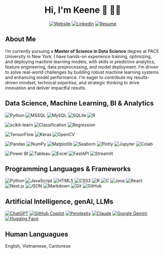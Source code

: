 <h1 align="center">Hi, I'm Keene 👋 👨‍💻 </h1>

<div align="center">

  [![Website](https://custom-icon-badges.demolab.com/badge/Website-EA4335?logo=web&logoColor=white)](https://kchung.app/)
  [![LinkedIn](https://custom-icon-badges.demolab.com/badge/LinkedIn-0A66C2?logo=linkedin-white&logoColor=fff)](https://www.linkedin.com/in/keenechung/)
  [![Resume](https://custom-icon-badges.demolab.com/badge/Resume-34A853?logo=google-drive&logoColor=white)](https://drive.google.com/file/d/1bYzoWROVnOhCSRIIxIzErvhHo7M3ySe0/view?usp=sharing)

</div>


## About Me

I’m currently pursuing a **Master of Science in Data Science** degree at PACE University in New York. I have hands-on experience training, optimizing, and deploying machine learning models, with skills in predictive analytics, feature engineering, data preprocessing, and model deployment. I’m driven to solve real-world challenges by building robust machine learning systems and enhancing model performance. I'm eager to contribute my results-driven mindset, technical expertise, and strategic thinking to drive innovation and deliver impactful results.



## Data Science, Machine Learning, BI & Analytics

![Python](https://img.shields.io/badge/python-3670A0?style=for-the-badge&logo=python&logoColor=ffdd54)
![MSSQL](https://img.shields.io/badge/MSSQL-CC2927?style=for-the-badge&logo=microsoftsqlserver&logoColor=white)
![MySQL](https://img.shields.io/badge/MySQL-005C84?style=for-the-badge&logo=mysql&logoColor=white)
![SQLite](https://img.shields.io/badge/SQLite-003B57?style=for-the-badge&logo=sqlite&logoColor=white)
![R](https://img.shields.io/badge/R-276DC3?style=for-the-badge&logo=r&logoColor=white)

![scikit-learn](https://img.shields.io/badge/scikit--learn-%23F7931E.svg?style=for-the-badge&logo=scikit-learn&logoColor=white)
![Classification](https://img.shields.io/badge/Classification-4CAF50?style=for-the-badge)
![Regression](https://img.shields.io/badge/Regression-2196F3?style=for-the-badge)

![TensorFlow](https://img.shields.io/badge/TensorFlow-%23FF6F00.svg?style=for-the-badge&logo=TensorFlow&logoColor=white)
![Keras](https://img.shields.io/badge/Keras-D00000?style=for-the-badge&logo=keras&logoColor=white)
![OpenCV](https://img.shields.io/badge/OpenCV-5C3EE8?style=for-the-badge&logo=opencv&logoColor=white)

![Pandas](https://img.shields.io/badge/pandas-%23150458.svg?style=for-the-badge&logo=pandas&logoColor=white)
![NumPy](https://img.shields.io/badge/numpy-%23013243.svg?style=for-the-badge&logo=numpy&logoColor=white)
![Matplotlib](https://img.shields.io/badge/Matplotlib-11557C?style=for-the-badge&logo=matplotlib&logoColor=white)
![Seaborn](https://img.shields.io/badge/Seaborn-2689BD?style=for-the-badge&logo=seaborn&logoColor=white)
![Plotly](https://img.shields.io/badge/Plotly-3F4F75?style=for-the-badge&logo=plotly&logoColor=white)
![Jupyter](https://img.shields.io/badge/Jupyter-F37626?style=for-the-badge&logo=jupyter&logoColor=white)
![Colab](https://img.shields.io/badge/Colab-F9AB00?style=for-the-badge&logo=googlecolab&logoColor=white)

![Power BI](https://img.shields.io/badge/Power%20BI-F2C811?style=for-the-badge&logo=microsoftpowerbi&logoColor=black)
![Tableau](https://img.shields.io/badge/Tableau-E97627?style=for-the-badge&logo=tableau&logoColor=white)
![Excel](https://img.shields.io/badge/Excel-217346?style=for-the-badge&logo=micorsoftexcel&logoColor=white)
![FastAPI](https://img.shields.io/badge/FastAPI-009688?style=for-the-badge&logo=fastapi&logoColor=white)
![Streamlit](https://img.shields.io/badge/Streamlit-FF4B4B?style=for-the-badge&logo=streamlit&logoColor=white)


## Programming Languages & Frameworks

![Python](https://img.shields.io/badge/-Python-000?&logo=Python)
![JavaScript](https://img.shields.io/badge/-JavaScript-000?&logo=javascript)
![HTML5](https://img.shields.io/badge/-HTML5-000?&logo=html5)
![CSS3](https://img.shields.io/badge/-CSS3-000?&logo=css3)
![R](https://img.shields.io/badge/-R-000?&logo=r)
![C](https://img.shields.io/badge/-C-000?&logo=c)
![Java](https://img.shields.io/badge/-Java-000?&logo=java)
![React](https://img.shields.io/badge/-React-000?&logo=react)
![Next.js](https://img.shields.io/badge/-Next.js-000?&logo=next.js)
![JSON](https://img.shields.io/badge/-JSON-000?&logo=json)
![Markdown](https://img.shields.io/badge/-Markdown-000?&logo=markdown)
![Git](https://img.shields.io/badge/-Git-000?&logo=git)
![GitHub](https://img.shields.io/badge/-GitHub-000?&logo=github)


## Artificial Intelligence, genAI, LLMs

[![ChatGPT](https://img.shields.io/badge/ChatGPT-74aa9c?logo=openai&logoColor=white)](#)
[![GitHub Copilot](https://img.shields.io/badge/GitHub%20Copilot-000?logo=githubcopilot&logoColor=fff)](#)
[![Perplexity](https://img.shields.io/badge/Perplexity-1FB8CD?logo=perplexity&logoColor=fff)](#)
[![Claude](https://img.shields.io/badge/Claude-D97757?logo=claude&logoColor=fff)](#)
[![Google Gemini](https://img.shields.io/badge/Google%20Gemini-886FBF?logo=googlegemini&logoColor=fff)](#)
[![Hugging Face](https://img.shields.io/badge/Hugging%20Face-FFD21E?logo=huggingface&logoColor=000)](#)


## Human Languagues

English, Vietnamese, Cantonese


<!--
**keenechung/keenechung** is a ✨ _special_ ✨ repository because its `README.md` (this file) appears on your GitHub profile.

Here are some ideas to get you started:

- 🔭 I’m currently working on ...
- 🌱 I’m currently learning ...
- 👯 I’m looking to collaborate on ...
- 🤔 I’m looking for help with ...
- 💬 Ask me about ...
- 📫 How to reach me: ...
- 😄 Pronouns: ...
- ⚡ Fun fact: ...
-->

